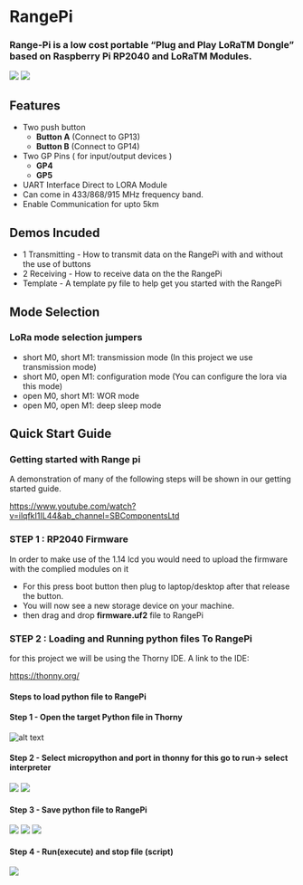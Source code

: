 # RangePi

### Range-Pi is a low cost portable “Plug and Play LoRaTM Dongle” based on Raspberry Pi RP2040 and  LoRaTM Modules.

<img src= "https://github.com/sbcshop/RangePi/blob/main/images/img1.jpg" />
<img src= "https://github.com/sbcshop/RangePi/blob/main/images/img2.jpg" />

## Features
  * Two push button
    * **Button A** (Connect to GP13)
    * **Button B** (Connect to GP14)  
  * Two GP Pins ( for input/output devices )
    * **GP4**
    * **GP5**
  * UART Interface Direct to LORA Module
  * Can come in 433/868/915 MHz frequency band.
  * Enable Communication for upto 5km

## Demos Incuded

* 1 Transmitting - How to transmit data on the RangePi with and without the use of buttons 
* 2 Receiving - How to receive data on the the RangePi
* Template - A template py file to help get you started with the RangePi

## Mode Selection

### LoRa mode selection jumpers

* short M0, short M1: transmission mode (In this project we use transmission mode)
* short M0, open M1: configuration mode (You can configure the lora via this mode)
* open M0, short M1: WOR mode
* open M0, open M1: deep sleep mode

## Quick Start Guide

### Getting started with Range pi

A demonstration of many of the following steps will be shown in our getting started guide. 

   https://www.youtube.com/watch?v=ilqfkI1IL44&ab_channel=SBComponentsLtd

### STEP 1 : RP2040 Firmware

In order to make use of the 1.14 lcd you would need to upload the firmware with the complied modules on it

* For this press boot button then plug to laptop/desktop after that release the button.
* You will now see a new storage device on your machine. 
* then drag and drop **firmware.uf2** file to RangePi

### STEP 2 : Loading and Running python files To RangePi

for this project we will be using the Thorny IDE. A link to the IDE:

https://thonny.org/

#### Steps to load python file to RangePi

#### Step 1 - Open the target Python file in Thorny

![alt text](https://github.com/sbcshop/RangePi/blob/main/images/img12.JPG)

#### Step 2 - Select micropython and port in thonny for this go to run-> select interpreter

<img src= "https://github.com/sbcshop/RangePi/blob/main/images/img9.jpg" />
<img src= "https://github.com/sbcshop/RangePi/blob/main/images/img10.JPG" />

#### Step 3 - Save python file to RangePi

<img src= "https://github.com/sbcshop/RangePi/blob/main/images/img13.png" />
<img src= "https://github.com/sbcshop/RangePi/blob/main/images/img14.png" />
<img src= "https://github.com/sbcshop/RangePi/blob/main/images/img11.JPG" />

#### Step 4 - Run(execute) and stop file (script)

<img src= "https://github.com/sbcshop/RangePi/blob/main/images/img8.JPG" />

  



